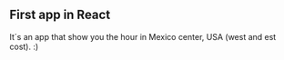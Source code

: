 ## First app in React

It´s an app that show you the hour in Mexico center, USA (west and est cost).
:)
